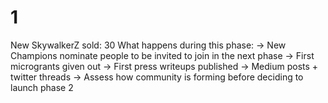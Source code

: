 # 1

New SkywalkerZ sold: 30
What happens during this phase: → New Champions nominate people to be invited to join in the next phase
→ First microgrants given out
→ First press writeups published
→ Medium posts + twitter threads
→ Assess how community is forming before deciding to launch phase 2